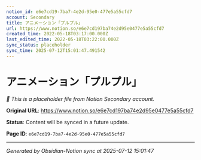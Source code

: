 ```yaml
---
notion_id: e6e7cd19-7ba7-4e2d-95e0-477e5a55cfd7
account: Secondary
title: アニメーション「プルプル」
url: https://www.notion.so/e6e7cd197ba74e2d95e0477e5a55cfd7
created_time: 2022-05-18T03:17:00.000Z
last_edited_time: 2022-05-18T03:22:00.000Z
sync_status: placeholder
sync_time: 2025-07-12T15:01:47.491542
---
```


# アニメーション「プルプル」

*🔄 This is a placeholder file from Notion Secondary account.*

**Original URL**: https://www.notion.so/e6e7cd197ba74e2d95e0477e5a55cfd7

**Status**: Content will be synced in a future update.

**Page ID**: `e6e7cd19-7ba7-4e2d-95e0-477e5a55cfd7`

---

*Generated by Obsidian-Notion sync at 2025-07-12 15:01:47*
